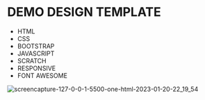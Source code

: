 # DEMO DESIGN TEMPLATE

- HTML
- CSS
- BOOTSTRAP
- JAVASCRIPT
- SCRATCH
- RESPONSIVE
- FONT AWESOME

![screencapture-127-0-0-1-5500-one-html-2023-01-20-22_19_54](https://user-images.githubusercontent.com/61225988/213759371-191dd1c6-430c-4ebe-9064-9a11f43ba518.png)


